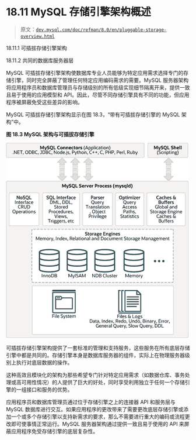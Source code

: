 # 18.11 MySQL 存储引擎架构概述

> 原文：[`dev.mysql.com/doc/refman/8.0/en/pluggable-storage-overview.html`](https://dev.mysql.com/doc/refman/8.0/en/pluggable-storage-overview.html)

18.11.1 可插拔存储引擎架构

18.11.2 共同的数据库服务器层

MySQL 可插拔存储引擎架构使数据库专业人员能够为特定应用需求选择专门的存储引擎，同时完全屏蔽了管理任何特定应用编码需求的需要。MySQL 服务器架构将应用程序员和数据库管理员与存储级别的所有低级实现细节隔离开来，提供一致且易于使用的应用模型和 API。因此，尽管不同存储引擎具有不同的功能，但应用程序被屏蔽免受这些差异的影响。

MySQL 可插拔存储引擎架构显示在图 18.3，“带有可插拔存储引擎的 MySQL 架构”中。

**图 18.3 MySQL 架构与可插拔存储引擎**

![MySQL 架构图显示连接器、接口、可插拔存储引擎、带有文件和日志的文件系统。](img/139bfed6c12381f6d33a7e83968b9a1f.png)

可插拔存储引擎架构提供了一套标准的管理和支持服务，这些服务在所有底层存储引擎中都是共同的。存储引擎本身是数据库服务器的组件，实际上在物理服务器级别上执行对底层数据的操作。

这种高效且模块化的架构为那些希望专门针对特定应用需求（如数据仓库、事务处理或高可用性情况）的人提供了巨大的好处，同时享受利用独立于任何一个存储引擎的一组接口和服务的优势。

应用程序员和数据库管理员通过位于存储引擎之上的连接器 API 和服务层与 MySQL 数据库进行交互。如果应用程序的更改带来了需要更改底层存储引擎或添加一个或多个存储引擎以支持新需求的要求，那么不需要进行重大的编码或流程更改即可使事情正常运行。MySQL 服务器架构通过提供一致且易于使用的 API 来屏蔽应用程序免受存储引擎的底层复杂性。
